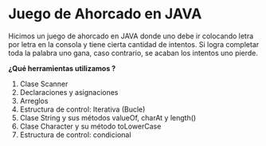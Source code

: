 # Juego de Ahorcado en JAVA

Hicimos un juego de ahorcado en JAVA donde uno debe ir colocando letra por letra en la consola y tiene cierta cantidad de intentos. Si logra completar toda la palabra uno gana, caso contrario, se acaban los intentos uno pierde.

**¿Qué herramientas utilizamos ?**

1. Clase Scanner
2. Declaraciones y asignaciones
3. Arreglos
4. Estructura de control: Iterativa (Bucle)
5. Clase String y sus métodos valueOf, charAt y length()
6. Clase Character y su método toLowerCase
7. Estructura de control: condicional

